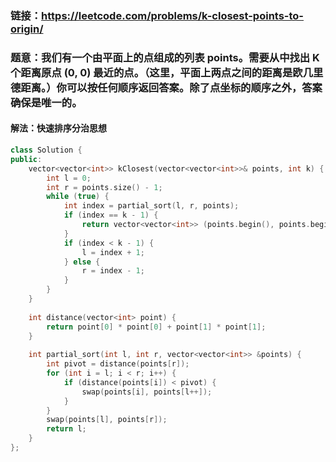 ### 链接：https://leetcode.com/problems/k-closest-points-to-origin/

### 题意：我们有一个由平面上的点组成的列表 points。需要从中找出 K 个距离原点 (0, 0) 最近的点。（这里，平面上两点之间的距离是欧几里德距离。）你可以按任何顺序返回答案。除了点坐标的顺序之外，答案确保是唯一的。

#### 解法：快速排序分治思想

```c++
class Solution {
public:
    vector<vector<int>> kClosest(vector<vector<int>>& points, int k) {
        int l = 0;
        int r = points.size() - 1;
        while (true) {
            int index = partial_sort(l, r, points);
            if (index == k - 1) {
                return vector<vector<int>> (points.begin(), points.begin() + k);
            }
            if (index < k - 1) {
                l = index + 1;
            } else {
                r = index - 1;
            }
        }        
    }
    
    int distance(vector<int> point) {
        return point[0] * point[0] + point[1] * point[1];
    }
    
    int partial_sort(int l, int r, vector<vector<int>> &points) {
        int pivot = distance(points[r]);
        for (int i = l; i < r; i++) {
            if (distance(points[i]) < pivot) {
                swap(points[i], points[l++]);
            }
        }
        swap(points[l], points[r]);
        return l;
    }
};
```

